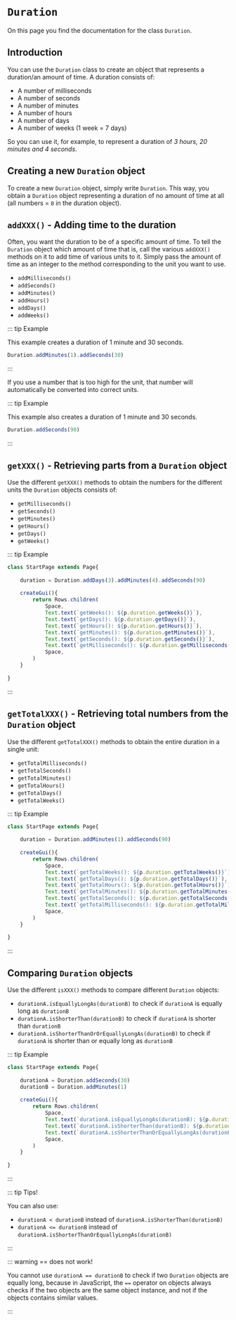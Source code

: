 <script>
	import ViewApp from '$lib/ViewApp.svelte'
</script>

# `Duration`
On this page you find the documentation for the class `Duration`.




## Introduction
You can use the `Duration` class to create an object that represents a duration/an amount of time. A duration consists of:

* A number of milliseconds
* A number of seconds
* A number of minutes
* A number of hours
* A number of days
* A number of weeks (1 week = 7 days)

So you can use it, for example, to represent a duration of *3 hours, 20 minutes and 4 seconds*.




## Creating a new `Duration` object
To create a new `Duration` object, simply write `Duration`. This way, you obtain a `Duration` object representing a duration of no amount of time at all (all numbers = `0` in the duration object).




## `addXXX()` - Adding time to the duration
Often, you want the duration to be of a specific amount of time. To tell the `Duration` object which amount of time that is, call the various `addXXX()` methods on it to add time of various units to it. Simply pass the amount of time as an integer to the method corresponding to the unit you want to use.

* `addMilliseconds()`
* `addSeconds()`
* `addMinutes()`
* `addHours()`
* `addDays()`
* `addWeeks()`

::: tip Example

This example creates a duration of 1 minute and 30 seconds.

```js
Duration.addMinutes(1).addSeconds(30)
```

:::

If you use a number that is too high for the unit, that number will automatically be converted into correct units.

::: tip Example

This example also creates a duration of 1 minute and 30 seconds.

```js
Duration.addSeconds(90)
```

:::


## `getXXX()` - Retrieving parts from a `Duration` object
Use the different `getXXX()` methods to obtain the numbers for the different units the `Duration` objects consists of:

* `getMilliseconds()`
* `getSeconds()`
* `getMinutes()`
* `getHours()`
* `getDays()`
* `getWeeks()`

::: tip Example

```js baga-show-editor-code
class StartPage extends Page{
	
	duration = Duration.addDays(3).addMinutes(4).addSeconds(90)
	
	createGui(){
		return Rows.children(
			Space,
			Text.text(`getWeeks(): ${p.duration.getWeeks()}`),
			Text.text(`getDays(): ${p.duration.getDays()}`),
			Text.text(`getHours(): ${p.duration.getHours()}`),
			Text.text(`getMinutes(): ${p.duration.getMinutes()}`),
			Text.text(`getSeconds(): ${p.duration.getSeconds()}`),
			Text.text(`getMilliseconds(): ${p.duration.getMilliseconds()}`),
			Space,
		)
	}
	
}
```

:::


## `getTotalXXX()` - Retrieving total numbers from the `Duration` object
Use the different `getTotalXXX()` methods to obtain the entire duration in a single unit:

* `getTotalMilliseconds()`
* `getTotalSeconds()`
* `getTotalMinutes()`
* `getTotalHours()`
* `getTotalDays()`
* `getTotalWeeks()`

::: tip Example

```js baga-show-editor-code
class StartPage extends Page{
	
	duration = Duration.addMinutes(1).addSeconds(90)
	
	createGui(){
		return Rows.children(
			Space,
			Text.text(`getTotalWeeks(): ${p.duration.getTotalWeeks()}`),
			Text.text(`getTotalDays(): ${p.duration.getTotalDays()}`),
			Text.text(`getTotalHours(): ${p.duration.getTotalHours()}`),
			Text.text(`getTotalMinutes(): ${p.duration.getTotalMinutes()}`),
			Text.text(`getTotalSeconds(): ${p.duration.getTotalSeconds()}`),
			Text.text(`getTotalMilliseconds(): ${p.duration.getTotalMilliseconds()}`),
			Space,
		)
	}
	
}
```

:::




## Comparing `Duration` objects
Use the different `isXXX()` methods to compare different `Duration` objects:

* `durationA.isEquallyLongAs(durationB)` to check if `durationA` is equally long as `durationB`
* `durationA.isShorterThan(durationB)` to check if `durationA` is shorter than `durationB`
* `durationA.isShorterThanOrOrEquallyLongAs(durationB)` to check if `durationA` is shorter than or equally long as `durationB`

::: tip Example

```js baga-show-editor-code
class StartPage extends Page{
	
	durationA = Duration.addSeconds(30)
	durationB = Duration.addMinutes(1)
	
	createGui(){
		return Rows.children(
			Space,
			Text.text(`durationA.isEquallyLongAs(durationB): ${p.durationA.isEquallyLongAs(p.durationB)}`),
			Text.text(`durationA.isShorterThan(durationB): ${p.durationA.isShorterThan(p.durationB)}`),
			Text.text(`durationA.isShorterThanOrEquallyLongAs(durationB): ${p.durationA.isShorterThanOrEquallyLongAs(p.durationB)}`),
			Space,
		)
	}
	
}
```

:::

::: tip Tips!

You can also use:

* `durationA < durationB` instead of `durationA.isShorterThan(durationB)`
* `durationA <= durationB` instead of `durationA.isShorterThanOrEquallyLongAs(durationB)`

:::

::: warning == does not work!

You cannot use `durationA == durationB` to check if two `Duration` objects are equally long, because in JavaScript, the `==` operator on objects always checks if the two objects are the same object instance, and not if the objects contains similar values.

:::